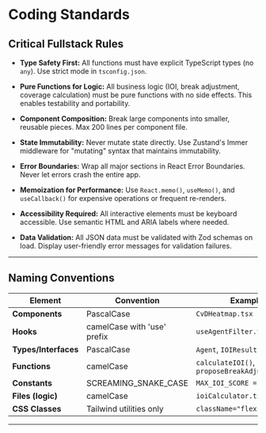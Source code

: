 # Coding Standards

## Critical Fullstack Rules

- **Type Safety First:** All functions must have explicit TypeScript types (no `any`). Use strict mode in `tsconfig.json`.

- **Pure Functions for Logic:** All business logic (IOI, break adjustment, coverage calculation) must be pure functions with no side effects. This enables testability and portability.

- **Component Composition:** Break large components into smaller, reusable pieces. Max 200 lines per component file.

- **State Immutability:** Never mutate state directly. Use Zustand's Immer middleware for "mutating" syntax that maintains immutability.

- **Error Boundaries:** Wrap all major sections in React Error Boundaries. Never let errors crash the entire app.

- **Memoization for Performance:** Use `React.memo()`, `useMemo()`, and `useCallback()` for expensive operations or frequent re-renders.

- **Accessibility Required:** All interactive elements must be keyboard accessible. Use semantic HTML and ARIA labels where needed.

- **Data Validation:** All JSON data must be validated with Zod schemas on load. Display user-friendly error messages for validation failures.

---

## Naming Conventions

| Element | Convention | Example |
|---------|-----------|---------|
| **Components** | PascalCase | `CvDHeatmap.tsx` |
| **Hooks** | camelCase with 'use' prefix | `useAgentFilter.ts` |
| **Types/Interfaces** | PascalCase | `Agent`, `IOIResult` |
| **Functions** | camelCase | `calculateIOI()`, `proposeBreakAdjustments()` |
| **Constants** | SCREAMING_SNAKE_CASE | `MAX_IOI_SCORE = 100` |
| **Files (logic)** | camelCase | `ioiCalculator.ts` |
| **CSS Classes** | Tailwind utilities only | `className="flex gap-4"` |

---
